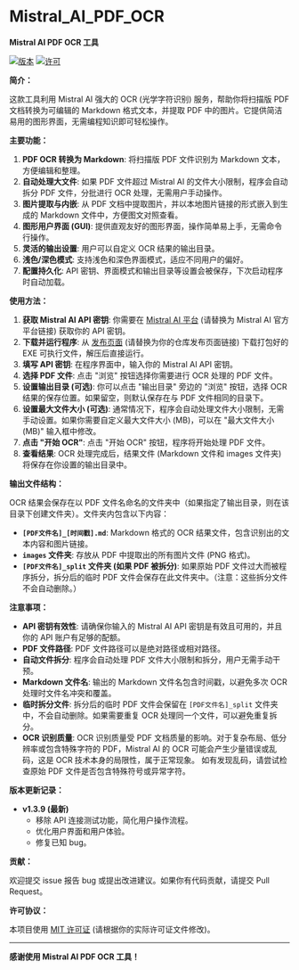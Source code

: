 # Mistral_AI_PDF_OCR

**Mistral AI PDF OCR 工具**

[![版本]([https://img.shields.io/badge/版本-1.3.9-blue)](https://github.com/your-github-username/your-repo-name/releases/tag/v1.3.9]([https://github.com/msjsc001/Mistral_AI_PDF_OCR/releases](https://github.com/msjsc001/Mistral_AI_PDF_OCR/releases)))  [![许可](https://img.shields.io/badge/许可-MIT-green)](LICENSE)  <!-- 可以根据你的实际仓库信息添加版本和许可徽章 -->

**简介：**

这款工具利用 Mistral AI 强大的 OCR (光学字符识别) 服务，帮助你将扫描版 PDF 文档转换为可编辑的 Markdown 格式文本，并提取 PDF 中的图片。它提供简洁易用的图形界面，无需编程知识即可轻松操作。

**主要功能：**

1. **PDF OCR 转换为 Markdown**: 将扫描版 PDF 文件识别为 Markdown 文本，方便编辑和整理。
2. **自动处理大文件**:  如果 PDF 文件超过 Mistral AI 的文件大小限制，程序会自动拆分 PDF 文件，分批进行 OCR 处理，无需用户手动操作。
3. **图片提取与内嵌**:  从 PDF 文档中提取图片，并以本地图片链接的形式嵌入到生成的 Markdown 文件中，方便图文对照查看。
4. **图形用户界面 (GUI)**:  提供直观友好的图形界面，操作简单易上手，无需命令行操作。
5. **灵活的输出设置**:  用户可以自定义 OCR 结果的输出目录。
6. **浅色/深色模式**:  支持浅色和深色界面模式，适应不同用户的偏好。
7. **配置持久化**:  API 密钥、界面模式和输出目录等设置会被保存，下次启动程序时自动加载。

**使用方法：**

1. **获取 Mistral AI API 密钥**: 你需要在 [Mistral AI 平台](https://mistral.ai/) (请替换为 Mistral AI 官方平台链接) 获取你的 API 密钥。
2. **下载并运行程序**:  从 [发布页面](https://github.com/your-github-username/your-repo-name/releases) (请替换为你的仓库发布页面链接) 下载打包好的 EXE 可执行文件，解压后直接运行。
3. **填写 API 密钥**: 在程序界面中，输入你的 Mistral AI API 密钥。
4. **选择 PDF 文件**: 点击 "浏览" 按钮选择你需要进行 OCR 处理的 PDF 文件。
5. **设置输出目录 (可选)**:  你可以点击 "输出目录" 旁边的 "浏览" 按钮，选择 OCR 结果的保存位置。如果留空，则默认保存在与 PDF 文件相同的目录下。
6. **设置最大文件大小 (可选)**:  通常情况下，程序会自动处理文件大小限制，无需手动设置。如果你需要自定义最大文件大小 (MB)，可以在 "最大文件大小 (MB)" 输入框中修改。
7. **点击 "开始 OCR"**:  点击 "开始 OCR" 按钮，程序将开始处理 PDF 文件。
8. **查看结果**:  OCR 处理完成后，结果文件 (Markdown 文件和 images 文件夹) 将保存在你设置的输出目录中。

**输出文件结构：**

OCR 结果会保存在以 PDF 文件名命名的文件夹中（如果指定了输出目录，则在该目录下创建文件夹）。文件夹内包含以下内容：

* **`[PDF文件名]_[时间戳].md`**:  Markdown 格式的 OCR 结果文件，包含识别出的文本内容和图片链接。
* **`images` 文件夹**:  存放从 PDF 中提取出的所有图片文件 (PNG 格式)。
* **`[PDF文件名]_split` 文件夹 (如果 PDF 被拆分)**:  如果原始 PDF 文件过大而被程序拆分，拆分后的临时 PDF 文件会保存在此文件夹中。（注意：这些拆分文件不会自动删除。）

**注意事项：**

* **API 密钥有效性**:  请确保你输入的 Mistral AI API 密钥是有效且可用的，并且你的 API 账户有足够的配额。
* **PDF 文件路径**:  PDF 文件路径可以是绝对路径或相对路径。
* **自动文件拆分**:  程序会自动处理 PDF 文件大小限制和拆分，用户无需手动干预。
* **Markdown 文件名**:  输出的 Markdown 文件名包含时间戳，以避免多次 OCR 处理时文件名冲突和覆盖。
* **临时拆分文件**:  拆分后的临时 PDF 文件会保留在 `[PDF文件名]_split` 文件夹中，不会自动删除。如果需要重复 OCR 处理同一个文件，可以避免重复拆分。
* **OCR 识别质量**:  OCR 识别质量受 PDF 文档质量的影响。对于复杂布局、低分辨率或包含特殊字符的 PDF，Mistral AI 的 OCR 可能会产生少量错误或乱码，这是 OCR 技术本身的局限性，属于正常现象。  如有发现乱码，请尝试检查原始 PDF 文件是否包含特殊符号或异常字符。

**版本更新记录：**

* **v1.3.9 (最新)**
    * 移除 API 连接测试功能，简化用户操作流程。
    * 优化用户界面和用户体验。
    * 修复已知 bug。

**贡献：**

欢迎提交 issue 报告 bug 或提出改进建议。如果你有代码贡献，请提交 Pull Request。

**许可协议：**

本项目使用 [MIT 许可证](LICENSE) (请根据你的实际许可证文件修改)。

---

**感谢使用 Mistral AI PDF OCR 工具！**

